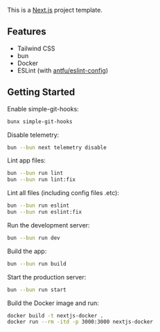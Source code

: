 This is a [Next.js](https://nextjs.org) project template.

## Features

- Tailwind CSS
- bun
- Docker
- ESLint (with [antfu/eslint-config](https://github.com/antfu/eslint-config))

## Getting Started

Enable simple-git-hooks:

```bash
bunx simple-git-hooks
```

Disable telemetry:

```bash
bun --bun next telemetry disable
```

Lint app files:

```bash
bun --bun run lint
bun --bun run lint:fix
```

Lint all files (including config files .etc):

```bash
bun --bun run eslint
bun --bun run eslint:fix
```

Run the development server:

```bash
bun --bun run dev
```

Build the app:

```bash
bun --bun run build
```

Start the production server:

```bash
bun --bun run start
```

Build the Docker image and run:

```bash
docker build -t nextjs-docker .
docker run --rm -itd -p 3000:3000 nextjs-docker
```

